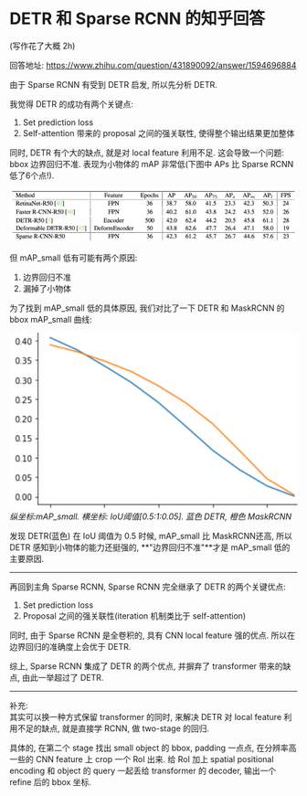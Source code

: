 # DETR 和 Sparse RCNN 的知乎回答

(写作花了大概 2h)

回答地址: https://www.zhihu.com/question/431890092/answer/1594696884

由于 Sparse RCNN 有受到 DETR 启发, 所以先分析 DETR. 

我觉得 DETR 的成功有两个关键点:

1. Set prediction loss
1. Self-attention 带来的 proposal 之间的强关联性, 使得整个输出结果更加整体

同时, DETR 有个大的缺点, 就是对 local feature 利用不足. 这会导致一个问题: bbox 边界回归不准. 表现为小物体的 mAP 非常低(下图中 APs 比 Sparse RCNN  低了6个点!).

![1606293164801](2011.detr/1606293164801.png)

但 mAP_small 低有可能有两个原因:

1. 边界回归不准
1. 漏掉了小物体

为了找到 mAP_small 低的具体原因, 我们对比了一下 DETR 和 MaskRCNN 的 bbox mAP_small 曲线: 

![1606293722211](2011.detr/1606293722211.png)   
*纵坐标:mAP_small. 横坐标: IoU阈值[0.5:1:0.05]. 蓝色 DETR, 橙色 MaskRCNN*

发现 DETR(蓝色) 在 IoU 阈值为 0.5 时候, mAP_small 比 MaskRCNN还高, 所以 DETR 感知到小物体的能力还挺强的, **"边界回归不准"**才是 mAP_small 低的主要原因. 

---

再回到主角 Sparse RCNN, Sparse RCNN 完全继承了 DETR 的两个关键优点:

1. Set prediction loss
1. Proposal 之间的强关联性(iteration 机制类比于 self-attention)

同时, 由于 Sparse RCNN 是全卷积的, 具有 CNN local feature 强的优点. 所以在边界回归的准确度上会优于 DETR. 

综上, Sparse RCNN 集成了 DETR 的两个优点, 并摒弃了 transformer 带来的缺点, 由此一举超过了 DETR.

---

补充:   
其实可以换一种方式保留 transformer 的同时, 来解决 DETR 对 local feature 利用不足的缺点, 就是直接学 RCNN, 做 two-stage 的回归.

具体的, 在第二个 stage 找出 small object 的 bbox, padding 一点点, 在分辨率高一些的 CNN feature 上 crop 一个 RoI 出来. 给 RoI 加上 spatial positional encoding 和 object 的 query 一起丢给 transformer 的 decoder, 输出一个 refine 后的 bbox 坐标.